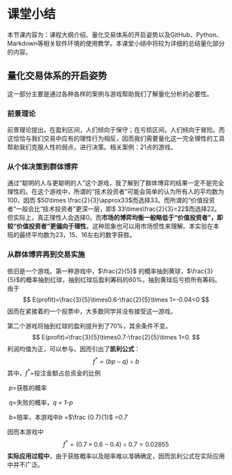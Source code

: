 # 课堂小结

本节课内容为：课程大纲介绍、量化交易体系的开启姿势以及GitHub、Python、Markdown等相关软件环境的使用教学。本课堂小结中将较为详细的总结量化部分的内容。

## 量化交易体系的开启姿势

这一部分主要是通过各种各样的案例与游戏帮助我们了解量化分析的必要性。

### 前景理论

前景理论提出，在盈利区间，人们倾向于保守；在亏损区间，人们倾向于冒险。而这恰恰与我们交易中应有的理性行为相反，因而我们需要量化这一完全理性的工具帮助我们克服人性的弱点，进行决策。相关案例：21点的游戏。

### 从个体决策到群体博弈

通过“聪明的人与更聪明的人”这个游戏，我了解到了群体博弈的结果一定不是完全理性的。在这个游戏中，所谓的“技术投资者”可能会简单的认为所有人的平均数为100，因而 $50\times \frac{2}{3}\approx33$而选择33。而所谓的“价值投资者”一般会比“技术投资者”更深一层，即$ 33\times\frac{2}{3}=22$而选择22。但实际上，真正理性人会选择0。而**市场的博弈均衡一般略低于“价值投资者”，即较“价值投资者”更偏向于理性**。这种现象也可以用市场惯性来理解。本实验在本班的最终平均数为23，15、16左右的数字获胜。

### 从群体博弈再到交易实施

依旧是一个游戏。第一种游戏中，$\frac{2}{5}$ 的概率抽到黄球，$\frac{3}{5}$的概率抽到红球，抽到红球后盈利筹码的60%，抽到黄球后亏损所有筹码。由于
$$
E(profit)=\frac{3}{5}\times0.6-\frac{2}{5}\times 1=-0.04<0
$$
因而在紧接着的一个投票中，大多数同学并没有接受这一游戏。

第二个游戏将抽到红球的盈利提升到了70%，其余条件不变。
$$
E(profit)=\frac{3}{5}\times0.7-\frac{2}{5}\times 1=0.
$$
利润均值为正，可以参与。因而引出了**凯利公式**：
$$
f^*=(bp-q)\div b
$$
其中，$f^*$=投注金额占总资金的比例

​			*p*=获胜的概率

​			*q*=失败的概率，*q = 1-p*

​			*b*=赔率，本游戏中*b =*$\frac {0.7}{1}$ *=0.7*

因而本游戏中
$$
f^* = (0.7\times 0.6 - 0.4)\div 0.7=0.02855
$$
**实际应用过程中**，由于获胜概率以及赔率难以准确确定，因而凯利公式在实际应用中并不广泛。







